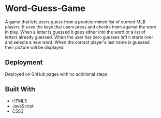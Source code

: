 # Word-Guess-Game
A game that lets users guess from a predetermined list of current MLB players. It uses the keys that users press and checks them against the word in play. When a letter is guessed it goes either into the word or a list of letters already guessed. When the user has zero guesses left it starts over and selects a new word. When the correct player's last name is guessed their picture will be displayed.

## Deployment 
Deployed on GitHub pages with no additional steps

## Built With 
* HTML5
* JavaScript 
* CSS3
